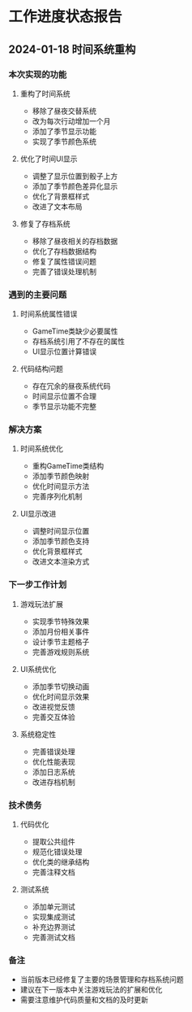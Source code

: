 # 工作进度状态报告

## 2024-01-18 时间系统重构

### 本次实现的功能
1. 重构了时间系统
   - 移除了昼夜交替系统
   - 改为每次行动增加一个月
   - 添加了季节显示功能
   - 实现了季节颜色系统

2. 优化了时间UI显示
   - 调整了显示位置到骰子上方
   - 添加了季节颜色差异化显示
   - 优化了背景框样式
   - 改进了文本布局

3. 修复了存档系统
   - 移除了昼夜相关的存档数据
   - 优化了存档数据结构
   - 修复了属性错误问题
   - 完善了错误处理机制

### 遇到的主要问题
1. 时间系统属性错误
   - GameTime类缺少必要属性
   - 存档系统引用了不存在的属性
   - UI显示位置计算错误

2. 代码结构问题
   - 存在冗余的昼夜系统代码
   - 时间显示位置不合理
   - 季节显示功能不完整

### 解决方案
1. 时间系统优化
   - 重构GameTime类结构
   - 添加季节颜色映射
   - 优化时间显示方法
   - 完善序列化机制

2. UI显示改进
   - 调整时间显示位置
   - 添加季节颜色支持
   - 优化背景框样式
   - 改进文本渲染方式

### 下一步工作计划
1. 游戏玩法扩展
   - 实现季节特殊效果
   - 添加月份相关事件
   - 设计季节主题格子
   - 完善游戏规则系统

2. UI系统优化
   - 添加季节切换动画
   - 优化时间显示效果
   - 改进视觉反馈
   - 完善交互体验

3. 系统稳定性
   - 完善错误处理
   - 优化性能表现
   - 添加日志系统
   - 改进存档机制

### 技术债务
1. 代码优化
   - 提取公共组件
   - 规范化错误处理
   - 优化类的继承结构
   - 完善注释文档

2. 测试系统
   - 添加单元测试
   - 实现集成测试
   - 补充边界测试
   - 完善测试文档

### 备注
- 当前版本已经修复了主要的场景管理和存档系统问题
- 建议在下一版本中关注游戏玩法的扩展和优化
- 需要注意维护代码质量和文档的及时更新
